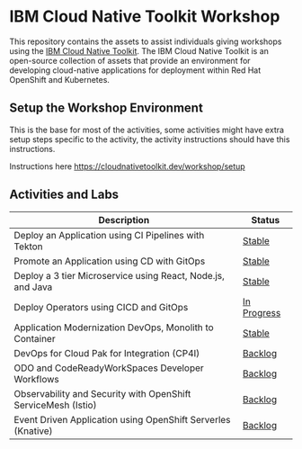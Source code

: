 # IBM Cloud Native Toolkit Workshop
This repository contains the assets to assist individuals giving workshops using the [IBM Cloud Native Toolkit](https://cloudnativetoolkit.dev/). The IBM Cloud Native Toolkit is an open-source collection of assets that provide an environment for developing cloud-native applications for deployment within Red Hat OpenShift and Kubernetes.

## Setup the Workshop Environment

This is the base for most of the activities, some activities might have extra setup steps specific to the activity, the activity instructions should have this instructions.

Instructions here https://cloudnativetoolkit.dev/workshop/setup


## Activities and Labs

| Description                                                    | Status                                                                   |
| -------------------------------------------------------------- | ------------------------------------------------------------------------ |
| Deploy an Application using CI Pipelines with Tekton           | [Stable](https://cloudnativetoolkit.dev/workshop/ci)                     |
| Promote an Application using CD with GitOps                    | [Stable](https://cloudnativetoolkit.dev/workshop/cd)                     |
| Deploy a 3 tier Microservice using React, Node.js, and Java    | [Stable](https://cloudnativetoolkit.dev/workshop/inventory)              |
| Deploy Operators using CICD and GitOps                         | [In Progress](https://github.com/ibm-garage-cloud/planning/issues/659)   |
| Application Modernization DevOps, Monolith to Container        | [Stable](https://cloudnativetoolkit.dev/workshop/appmod)                 |
| DevOps for Cloud Pak for Integration (CP4I)                    | [Backlog](https://github.com/ibm-garage-cloud/planning/issues/661)       |
| ODO and CodeReadyWorkSpaces Developer Workflows                | [Backlog](https://github.com/ibm-garage-cloud/planning/issues/662)       |
| Observability and Security with OpenShift ServiceMesh (Istio)  | [Backlog](https://github.com/ibm-garage-cloud/planning/issues/663)       |
| Event Driven Application using OpenShift Serverles (Knative)   | [Backlog](https://github.com/ibm-garage-cloud/planning/issues/664)       |

